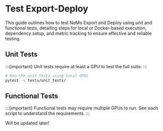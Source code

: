 # Test Export-Deploy

This guide outlines how to test NeMo Export and Deploy using unit and functional tests, detailing steps for local or Docker-based execution, dependency setup, and metric tracking to ensure effective and reliable testing.

## Unit Tests

:::{important}
Unit tests require at least a GPU to test the full suite.
:::

```sh
# Run the unit tests using local GPUs
pytest -s tests/unit_tests/
```

## Functional Tests

:::{important}
Functional tests may require multiple GPUs to run. See each script to understand the requirements.
:::

Will be updated later!
